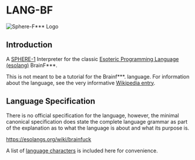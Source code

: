 # LANG-BF

![Sphere-F*** Logo](./sphere-bf-icon.png)

## Introduction

A [SPHERE-1](https://sphere.computer) Interpreter for the classic [Esoteric Programming Language (esolang)](https://en.wikipedia.org/wiki/Esoteric_programming_language) BrainF***.

This is not meant to be a tutorial for the Brainf***. language. For information about the language, see the very informative [Wikipedia entry](https://en.wikipedia.org/wiki/Brainfuck).

## Language Specification

There is no official specification for the language, however, the minimal canonical specification does state the complete language grammar as part of the explanation as to what the language is about and what its purpose is.

<https://esolangs.org/wiki/brainfuck>

A list of [language characters](./doc/language.md) is included here for convenience.

